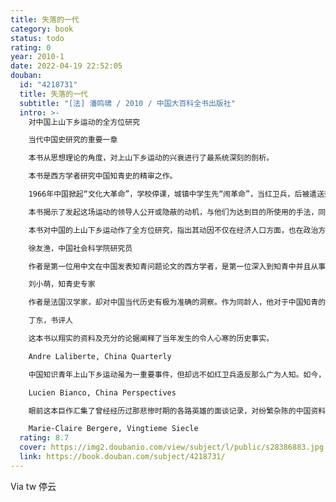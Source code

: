 ```yaml
---
title: 失落的一代
category: book
status: todo
rating: 0
year: 2010-1
date: 2022-04-19 22:52:05
douban:
  id: "4218731"
  title: 失落的一代
  subtitle: "[法] 潘鸣啸 / 2010 / 中国大百科全书出版社"
  intro: >-
    对中国上山下乡运动的全方位研究

    当代中国史研究的重要一章

    本书从思想理论的角度，对上山下乡运动的兴衰进行了最系统深刻的剖析。

    本书是西方学者研究中国知青史的精审之作。

    1966年中国掀起“文化大革命”，学校停课，城镇中学生先“闹革命”，当红卫兵，后被遣送到农村去。据统计，1968至1980年间的下乡人数，大约有一千七百万。这场有组织的大规模人口迁移，是一场彻底的政治运动，名为“上山下乡运动”，在世界或在中国来看，都是史无前例的。这场运动对整整这一代城镇青年产生了深远的影响。不仅打乱了他们的生活秩序，使他们失去了受教育的机会，而且影响他们的家庭，以及整个城市社会，甚至农村社会。这整一代人可以被称作“失落的一代”。

    本书揭示了发起这场运动的领导人公开或隐蔽的动机，与他们为达到目的所使用的手法，同时分析了他们的这些决定在整个社会上所引致的后果。本书也探讨了下乡运动进行了二十多年（包括“文化大革命”前小规模的运动），为何会在1980年突然寿终正寝，并且研究了这场运动在中国社会、政治及经济上留下了什么印记，以及它在中国当代历史上应该占一个什么位置。

    本书对中国的上山下乡运动作了全方位研究，指出其动因不仅在经济人口方面，也在政治方面，论述之广泛，分析之深入，构成了当代中国史研究重要的一章。

    徐友渔，中国社会科学院研究员

    作者是第一位用中文在中国发表知青问题论文的西方学者，是第一位深入到知青中并且从事知青研究的西方学者，同时还是唯一一位几十年如一日始终以研究知青问题为己任的西方学者。

    刘小萌，知青史专家

    作者是法国汉学家，却对中国当代历史有极为准确的洞察。作为同龄人，他对于中国知青的命运既有深切的同情理解，又有立足国际视角的冷静分析。我也是当年的知青，对此书颇为认同和喜爱。

    丁东，书评人

    这本书以翔实的资料及充分的论据阐释了当年发生的令人心寒的历史事实。

    Andre Laliberte, China Quarterly

    中国知识青年上山下乡运动虽为一重要事件，但却远不如红卫兵造反那么广为人知。如今，潘鸣啸终于为我们完成了一本含有确凿证据的学术论着。

    Lucien Bianco, China Perspectives

    眼前这本巨作汇集了曾经经历过那悲惨时期的各路英雄的面谈记录，对纷繁杂陈的中国资料抽丝剥茧寻根究底，经过长期酝酿，最终给我们清晰地勾画出“文化大革命”的一个不可忽略的重要侧面。

    Marie-Claire Bergere, Vingtieme Siecle
  rating: 8.7
  cover: https://img2.doubanio.com/view/subject/l/public/s28386883.jpg
  link: https://book.douban.com/subject/4218731/
---
```


Via tw 停云